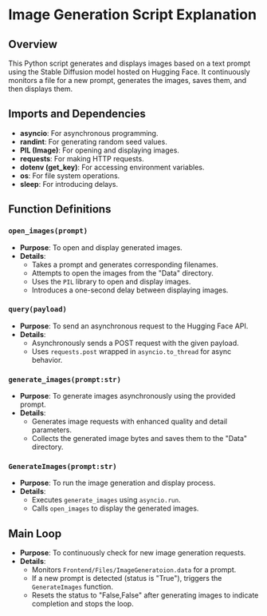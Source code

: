 # Image Generation Script Explanation

## Overview
This Python script generates and displays images based on a text prompt using the Stable Diffusion model hosted on Hugging Face. It continuously monitors a file for a new prompt, generates the images, saves them, and then displays them.

## Imports and Dependencies
- **asyncio**: For asynchronous programming.
- **randint**: For generating random seed values.
- **PIL (Image)**: For opening and displaying images.
- **requests**: For making HTTP requests.
- **dotenv (get_key)**: For accessing environment variables.
- **os**: For file system operations.
- **sleep**: For introducing delays.

## Function Definitions

### `open_images(prompt)`
- **Purpose**: To open and display generated images.
- **Details**: 
  - Takes a prompt and generates corresponding filenames.
  - Attempts to open the images from the "Data" directory.
  - Uses the `PIL` library to open and display images.
  - Introduces a one-second delay between displaying images.

### `query(payload)`
- **Purpose**: To send an asynchronous request to the Hugging Face API.
- **Details**:
  - Asynchronously sends a POST request with the given payload.
  - Uses `requests.post` wrapped in `asyncio.to_thread` for async behavior.

### `generate_images(prompt:str)`
- **Purpose**: To generate images asynchronously using the provided prompt.
- **Details**:
  - Generates image requests with enhanced quality and detail parameters.
  - Collects the generated image bytes and saves them to the "Data" directory.

### `GenerateImages(prompt:str)`
- **Purpose**: To run the image generation and display process.
- **Details**:
  - Executes `generate_images` using `asyncio.run`.
  - Calls `open_images` to display the generated images.

## Main Loop
- **Purpose**: To continuously check for new image generation requests.
- **Details**:
  - Monitors `Frontend/Files/ImageGeneratoion.data` for a prompt.
  - If a new prompt is detected (status is "True"), triggers the `GenerateImages` function.
  - Resets the status to "False,False" after generating images to indicate completion and stops the loop.

